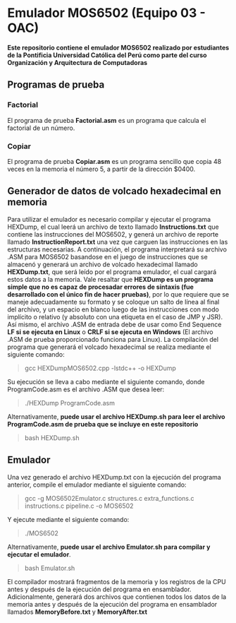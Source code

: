 # Emulador MOS6502 (Equipo 03 - OAC)

**Este repositorio contiene el emulador MOS6502 realizado por estudiantes de la Pontificia Universidad Católica del Perú como parte del curso Organización y Arquitectura de Computadoras**

## Programas de prueba
### Factorial
El programa de prueba **Factorial.asm** es un programa que calcula el factorial de un número.
### Copiar
El programa de prueba **Copiar.asm** es un programa sencillo que copia 48 veces en la memoria el número 5, a partir de la dirección $0400.

## Generador de datos de volcado hexadecimal en memoria
Para utilizar el emulador es necesario compilar y ejecutar el programa HEXDump, el cual leerá un archivo de texto llamado **Instructions.txt** que contiene las instrucciones del MOS6502, y generá un archivo de reporte llamado **InstructionReport.txt** una vez que carguen las instrucciones en las estructuras necesarias. A continuación, el programa interpretará su archivo .ASM para MOS6502 basandose en el juego de instrucciones que se almacenó y generará un archivo de volcado hexadecimal llamado **HEXDump.txt**, que será leído por el programa emulador, el cual cargará estos datos a la memoria. Vale resaltar que **HEXDump es un programa simple que no es capaz de procesadar errores de sintaxis (fue desarrollado con el único fin de hacer pruebas)**, por lo que requiere que se maneje adecuadamente su formato y se coloque un salto de línea al final del archivo, y un espacio en blanco luego de las instrucciones con modo implícito o relativo (y absoluto con una etiqueta en el caso de JMP y JSR). Así mismo, el archivo .ASM de entrada debe de usar como End Sequence **LF si se ejecuta en Linux** o **CRLF si se ejecuta en Windows** (El archivo .ASM de prueba proporcionado funciona para Linux).
La compilación del programa que generará el volcado hexadecimal se realiza mediante el siguiente comando:

>gcc HEXDumpMOS6502.cpp -lstdc++ -o HEXDump

Su ejecución se lleva a cabo mediante el siguiente comando, donde ProgramCode.asm es el archivo .ASM que desea leer:

>./HEXDump ProgramCode.asm

Alternativamente, **puede usar el archivo HEXDump.sh para leer el archivo ProgramCode.asm de prueba que se incluye en este repositorio**

>bash HEXDump.sh


## Emulador
Una vez generado el archivo HEXDump.txt con la ejecución del programa anterior, compile el emulador mediante el siguiente comando:

>gcc -g MOS6502Emulator.c structures.c extra_functions.c instructions.c pipeline.c -o MOS6502

Y ejecute mediante el siguiente comando:

>./MOS6502

Alternativamente, **puede usar el archivo Emulator.sh para compilar y ejecutar el emulador**.

>bash Emulator.sh

El compilador mostrará fragmentos de la memoria y los registros de la CPU antes y después de la ejecución del programa en ensamblador. Adicionalmente, generará dos archivos que contienen todos los datos de la memoria antes y después de la ejecución del programa en ensamblador llamados **MemoryBefore.txt** y **MemoryAfter.txt**
